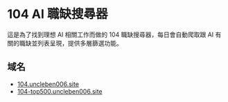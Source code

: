 # 104 AI 職缺搜尋器

這是為了找到理想 AI 相關工作而做的 104 職缺搜尋器，每日會自動爬取跟 AI 有關的職缺並列表呈現，提供多層篩選功能。

## 域名
- [104.uncleben006.site](https://104.uncleben006.site)
- [104-top500.uncleben006.site](https://104-top500.uncleben006.site)